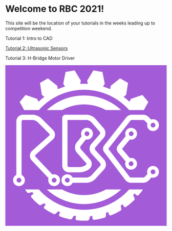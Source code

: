 # Welcome to RBC 2021!
This site will be the location of your tutorials in the weeks leading up to competition weekend.

Tutorial 1: Intro to CAD

[Tutorial 2: Ultrasonic Sensors](./ultrasonics_tutorial.md)

Tutorial 3: H-Bridge Motor Driver

![](./images/RBC_logo_purpleBG.png)